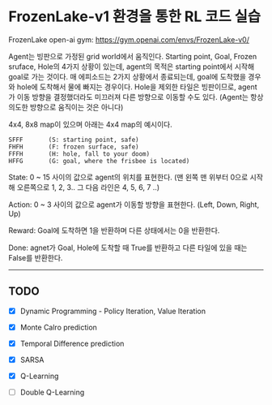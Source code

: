# FrozenLake-v1 환경을 통한 RL 코드 실습

FrozenLake open-ai gym: https://gym.openai.com/envs/FrozenLake-v0/  



Agent는 빙판으로 가정된 grid world에서 움직인다. Starting point, Goal, Frozen sruface, Hole의 4가지 상황이 있는데, agent의 목적은 starting point에서 시작해 goal로 가는 것이다. 매 에피소드는 2가지 상황에서 종료되는데, goal에 도착했을 경우와 hole에 도착해서 물에 빠지는 경우이다. Hole을 제외한 타일은 빙판이므로, agent가 이동 방향을 결정했더라도 미끄러져 다른 방향으로 이동할 수도 있다. (Agent는 항상 의도한 방향으로 움직이는 것은 아니다)



4x4, 8x8 map이 있으며 아래는 4x4 map의 예시이다.  

```
SFFF       (S: starting point, safe)  
FHFH       (F: frozen surface, safe)  
FFFH       (H: hole, fall to your doom)  
HFFG       (G: goal, where the frisbee is located)  
```

State: 0 ~ 15 사이의 값으로 agent의 위치를 표현한다. (맨 왼쪽 맨 위부터 0으로 시작해 오른쪽으로 1, 2, 3.. 그 다음 라인은 4, 5, 6, 7 ..)

Action: 0 ~ 3 사이의 값으로 agent가 이동할 방향을 표현한다. (Left, Down, Right, Up)

Reward: Goal에 도착하면 1을 반환하며 다른 상태에서는 0을 반환한다.

Done: agnet가 Goal, Hole에 도착할 때 True를 반환하고 다른 타일에 있을 때는 False를 반환한다.  


---





## TODO

- [x] Dynamic Programming - Policy Iteration, Value Iteration
- [x] Monte Calro prediction
- [x] Temporal Difference prediction
- [x] SARSA
- [x] Q-Learning
- [ ] Double Q-Learning



